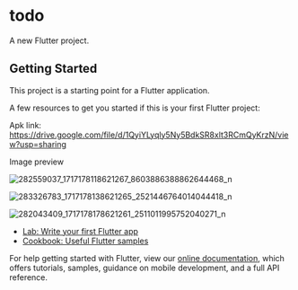 # todo

A new Flutter project.

## Getting Started

This project is a starting point for a Flutter application.

A few resources to get you started if this is your first Flutter project:

Apk link:
https://drive.google.com/file/d/1QyiYLyqly5Ny5BdkSR8xlt3RCmQyKrzN/view?usp=sharing

Image preview

![282559037_1717178118621267_8603886388862644468_n](https://user-images.githubusercontent.com/31959794/169711311-6a90ca30-5fd8-4e26-85b5-837ec9c1652b.jpg)


![283326783_1717178138621265_2521446764014044418_n](https://user-images.githubusercontent.com/31959794/169711318-190c41e7-149f-4f12-8696-1b04c3f3293c.jpg)


![282043409_1717178178621261_2511011995752040271_n](https://user-images.githubusercontent.com/31959794/169711303-bd8a3ab1-afde-4a50-82b6-3086fe7330fb.jpg)






- [Lab: Write your first Flutter app](https://flutter.dev/docs/get-started/codelab)
- [Cookbook: Useful Flutter samples](https://flutter.dev/docs/cookbook)

For help getting started with Flutter, view our
[online documentation](https://flutter.dev/docs), which offers tutorials,
samples, guidance on mobile development, and a full API reference.
